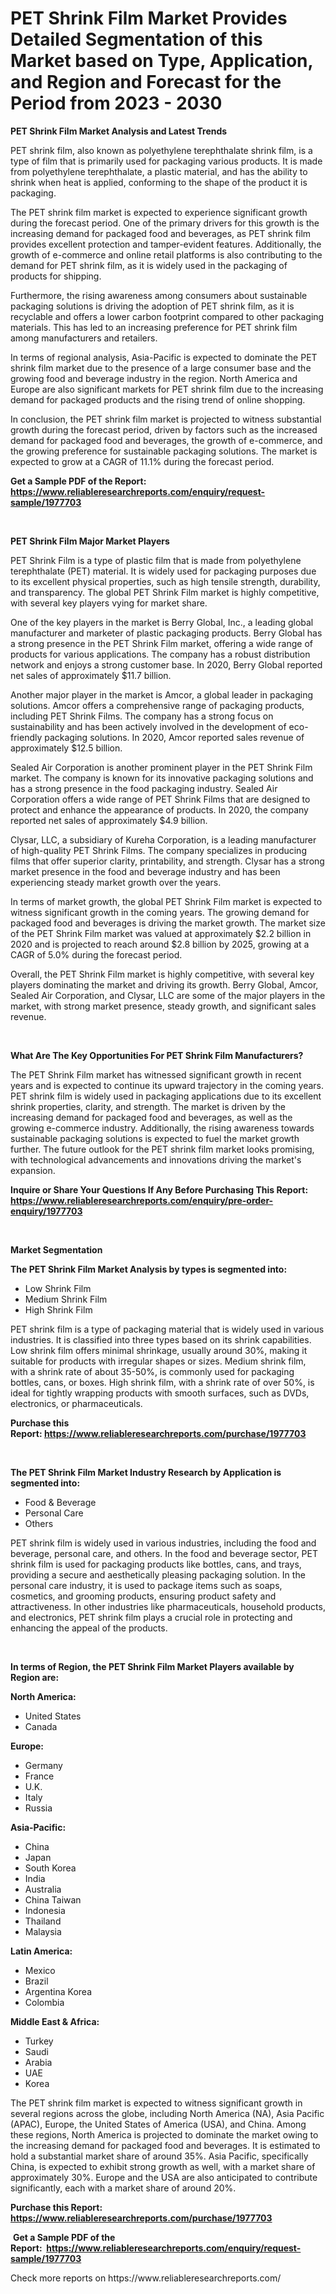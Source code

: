 <p><h1>PET Shrink Film Market Provides Detailed Segmentation of this Market based on Type, Application, and Region and Forecast for the Period from 2023 - 2030</h1></p><p><strong>PET Shrink Film Market Analysis and Latest Trends</strong></p>
<p><p>PET shrink film, also known as polyethylene terephthalate shrink film, is a type of film that is primarily used for packaging various products. It is made from polyethylene terephthalate, a plastic material, and has the ability to shrink when heat is applied, conforming to the shape of the product it is packaging.</p><p>The PET shrink film market is expected to experience significant growth during the forecast period. One of the primary drivers for this growth is the increasing demand for packaged food and beverages, as PET shrink film provides excellent protection and tamper-evident features. Additionally, the growth of e-commerce and online retail platforms is also contributing to the demand for PET shrink film, as it is widely used in the packaging of products for shipping.</p><p>Furthermore, the rising awareness among consumers about sustainable packaging solutions is driving the adoption of PET shrink film, as it is recyclable and offers a lower carbon footprint compared to other packaging materials. This has led to an increasing preference for PET shrink film among manufacturers and retailers.</p><p>In terms of regional analysis, Asia-Pacific is expected to dominate the PET shrink film market due to the presence of a large consumer base and the growing food and beverage industry in the region. North America and Europe are also significant markets for PET shrink film due to the increasing demand for packaged products and the rising trend of online shopping.</p><p>In conclusion, the PET shrink film market is projected to witness substantial growth during the forecast period, driven by factors such as the increased demand for packaged food and beverages, the growth of e-commerce, and the growing preference for sustainable packaging solutions. The market is expected to grow at a CAGR of 11.1% during the forecast period.</p></p>
<p><strong>Get a Sample PDF of the Report:&nbsp; <a href="https://www.reliableresearchreports.com/enquiry/request-sample/1977703">https://www.reliableresearchreports.com/enquiry/request-sample/1977703</a></strong></p>
<p>&nbsp;</p>
<p><strong>PET Shrink Film Major Market Players</strong></p>
<p><p>PET Shrink Film is a type of plastic film that is made from polyethylene terephthalate (PET) material. It is widely used for packaging purposes due to its excellent physical properties, such as high tensile strength, durability, and transparency. The global PET Shrink Film market is highly competitive, with several key players vying for market share. </p><p>One of the key players in the market is Berry Global, Inc., a leading global manufacturer and marketer of plastic packaging products. Berry Global has a strong presence in the PET Shrink Film market, offering a wide range of products for various applications. The company has a robust distribution network and enjoys a strong customer base. In 2020, Berry Global reported net sales of approximately $11.7 billion.</p><p>Another major player in the market is Amcor, a global leader in packaging solutions. Amcor offers a comprehensive range of packaging products, including PET Shrink Films. The company has a strong focus on sustainability and has been actively involved in the development of eco-friendly packaging solutions. In 2020, Amcor reported sales revenue of approximately $12.5 billion.</p><p>Sealed Air Corporation is another prominent player in the PET Shrink Film market. The company is known for its innovative packaging solutions and has a strong presence in the food packaging industry. Sealed Air Corporation offers a wide range of PET Shrink Films that are designed to protect and enhance the appearance of products. In 2020, the company reported net sales of approximately $4.9 billion.</p><p>Clysar, LLC, a subsidiary of Kureha Corporation, is a leading manufacturer of high-quality PET Shrink Films. The company specializes in producing films that offer superior clarity, printability, and strength. Clysar has a strong market presence in the food and beverage industry and has been experiencing steady market growth over the years.</p><p>In terms of market growth, the global PET Shrink Film market is expected to witness significant growth in the coming years. The growing demand for packaged food and beverages is driving the market growth. The market size of the PET Shrink Film market was valued at approximately $2.2 billion in 2020 and is projected to reach around $2.8 billion by 2025, growing at a CAGR of 5.0% during the forecast period.</p><p>Overall, the PET Shrink Film market is highly competitive, with several key players dominating the market and driving its growth. Berry Global, Amcor, Sealed Air Corporation, and Clysar, LLC are some of the major players in the market, with strong market presence, steady growth, and significant sales revenue.</p></p>
<p>&nbsp;</p>
<p><strong>What Are The Key Opportunities For PET Shrink Film Manufacturers?</strong></p>
<p><p>The PET Shrink Film market has witnessed significant growth in recent years and is expected to continue its upward trajectory in the coming years. PET shrink film is widely used in packaging applications due to its excellent shrink properties, clarity, and strength. The market is driven by the increasing demand for packaged food and beverages, as well as the growing e-commerce industry. Additionally, the rising awareness towards sustainable packaging solutions is expected to fuel the market growth further. The future outlook for the PET shrink film market looks promising, with technological advancements and innovations driving the market's expansion.</p></p>
<p><strong>Inquire or Share Your Questions If Any Before Purchasing This Report: <a href="https://www.reliableresearchreports.com/enquiry/pre-order-enquiry/1977703">https://www.reliableresearchreports.com/enquiry/pre-order-enquiry/1977703</a></strong></p>
<p>&nbsp;</p>
<p><strong>Market Segmentation</strong></p>
<p><strong>The PET Shrink Film Market Analysis by types is segmented into:</strong></p>
<p><ul><li>Low Shrink Film</li><li>Medium Shrink Film</li><li>High Shrink Film</li></ul></p>
<p><p>PET shrink film is a type of packaging material that is widely used in various industries. It is classified into three types based on its shrink capabilities. Low shrink film offers minimal shrinkage, usually around 30%, making it suitable for products with irregular shapes or sizes. Medium shrink film, with a shrink rate of about 35-50%, is commonly used for packaging bottles, cans, or boxes. High shrink film, with a shrink rate of over 50%, is ideal for tightly wrapping products with smooth surfaces, such as DVDs, electronics, or pharmaceuticals.</p></p>
<p><strong>Purchase this Report:&nbsp;<a href="https://www.reliableresearchreports.com/purchase/1977703">https://www.reliableresearchreports.com/purchase/1977703</a></strong></p>
<p>&nbsp;</p>
<p><strong>The PET Shrink Film Market Industry Research by Application is segmented into:</strong></p>
<p><ul><li>Food & Beverage</li><li>Personal Care</li><li>Others</li></ul></p>
<p><p>PET shrink film is widely used in various industries, including the food and beverage, personal care, and others. In the food and beverage sector, PET shrink film is used for packaging products like bottles, cans, and trays, providing a secure and aesthetically pleasing packaging solution. In the personal care industry, it is used to package items such as soaps, cosmetics, and grooming products, ensuring product safety and attractiveness. In other industries like pharmaceuticals, household products, and electronics, PET shrink film plays a crucial role in protecting and enhancing the appeal of the products.</p></p>
<p>&nbsp;</p>
<p><strong>In terms of Region, the PET Shrink Film Market Players available by Region are:</strong></p>
<p>
    <p> <strong> North America: </strong>
        <ul>
            <li>United States</li>
            <li>Canada</li>
        </ul>
        </p> 
    <p> <strong> Europe: </strong>
        <ul>
            <li>Germany</li>
            <li>France</li>
            <li>U.K.</li>
            <li>Italy</li>
            <li>Russia</li>
        </ul>
        </p> 
    <p> <strong> Asia-Pacific: </strong>
        <ul>
            <li>China</li>
            <li>Japan</li>
            <li>South Korea</li>
            <li>India</li>
            <li>Australia</li>
            <li>China Taiwan</li>
            <li>Indonesia</li>
            <li>Thailand</li>
            <li>Malaysia</li>
        </ul>
        </p> 
    <p> <strong> Latin America: </strong>
        <ul>
            <li>Mexico</li>
            <li>Brazil</li>
            <li>Argentina Korea</li>
            <li>Colombia</li>
        </ul>
        </p> 
    <p> <strong> Middle East & Africa: </strong>
        <ul>
            <li>Turkey</li>
            <li>Saudi</li>
            <li>Arabia</li>
            <li>UAE</li>
            <li>Korea</li>
        </ul>
    </p>
    </p>
<p><p>The PET shrink film market is expected to witness significant growth in several regions across the globe, including North America (NA), Asia Pacific (APAC), Europe, the United States of America (USA), and China. Among these regions, North America is projected to dominate the market owing to the increasing demand for packaged food and beverages. It is estimated to hold a substantial market share of around 35%. Asia Pacific, specifically China, is expected to exhibit strong growth as well, with a market share of approximately 30%. Europe and the USA are also anticipated to contribute significantly, each with a market share of around 20%.</p></p>
<p><strong>Purchase this Report: <a href="https://www.reliableresearchreports.com/purchase/1977703">https://www.reliableresearchreports.com/purchase/1977703</a></strong></p>
<p>&nbsp;<strong>Get a Sample PDF of the Report:&nbsp;&nbsp;<a href="https://www.reliableresearchreports.com/enquiry/request-sample/1977703">https://www.reliableresearchreports.com/enquiry/request-sample/1977703</a></strong></p>
<p><strong></strong></p>
<p>Check more reports on https://www.reliableresearchreports.com/</p>